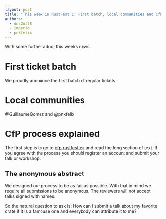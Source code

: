 ```yaml
---
layout: post
title: "This week in RustFest 1: First batch, local communities and CfP process explained"
authors:
  - dns2utf8
  - imperio
  - pnkfelix
---
```


With some further adoo, this weeks news.

# First ticket batch

We proudly announce the first batch of regular tickets.


# Local communities

@GuillaumeGomez and @pnkfelix

# CfP process explained

The first step is to go to [cfp.rustfest.eu](https://cfp.rustfest.eu/events/rustfest-paris) and read the long section of text.
If you agree with the process you should register an account and submit your talk or workshop.

## The anonymous abstract

We designed our process to be as fair as possible.
With that in mind we require all submissions to be anonymous.
The reviewers will not accept talks signed with names.

So the natural question to ask is: How can I submit a talk about my favorite crate if it is a famouse one and everybody can attribute it to me?
